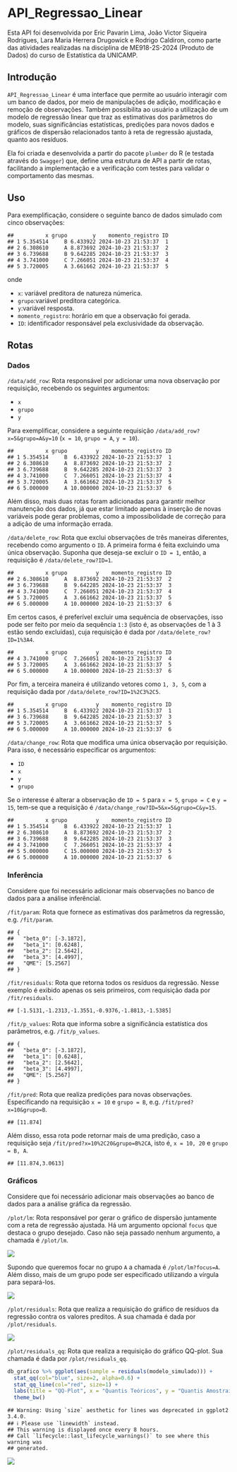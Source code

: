
# API_Regressao_Linear

Esta API foi desenvolvida por Eric Pavarin Lima, João Victor Siqueira
Rodrigues, Lara Maria Herrera Drugowick e Rodrigo Caldiron, como parte
das atividades realizadas na disciplina de ME918-2S-2024 (Produto de
Dados) do curso de Estatística da UNICAMP.

## Introdução

`API_Regressao_Linear` é uma interface que permite ao usuário interagir
com um banco de dados, por meio de manipulações de adição, modificação e
remoção de observações. Também possibilita ao usuário a utilização de um
modelo de regressão linear que traz as estimativas dos parâmetros do
modelo, suas significâncias estatísticas, predições para novos dados e
gráficos de dispersão relacionados tanto à reta de regressão ajustada,
quanto aos resíduos.

Ela foi criada e desenvolvida a partir do pacote `plumber` do R (e
testada através do `Swagger`) que, define uma estrutura de API a partir
de rotas, facilitando a implementação e a verificação com testes para
validar o comportamento das mesmas.

## Uso

Para exemplificação, considere o seguinte banco de dados simulado com
cinco observações:

    ##          x grupo        y    momento_registro ID
    ## 1 5.354514     B 6.433922 2024-10-23 21:53:37  1
    ## 2 6.308610     A 8.873692 2024-10-23 21:53:37  2
    ## 3 6.739688     B 9.642285 2024-10-23 21:53:37  3
    ## 4 3.741000     C 7.266051 2024-10-23 21:53:37  4
    ## 5 3.720005     A 3.661662 2024-10-23 21:53:37  5

onde

- `x`: variável preditora de natureza númerica.
- `grupo`:variável preditora categórica.
- `y`:variável resposta.
- `momento_registro`: horário em que a observação foi gerada.
- `ID`: identificador responsável pela exclusividade da observação.

## Rotas

### Dados

`/data/add_row`: Rota responsável por adicionar uma nova observação por
requisição, recebendo os seguintes argumentos:

- `x`
- `grupo`
- `y`

Para exemplificar, considere a seguinte requisição
`/data/add_row?x=5&grupo=A&y=10` (`x = 10`, `grupo = A`, `y = 10`).

    ##          x grupo         y    momento_registro ID
    ## 1 5.354514     B  6.433922 2024-10-23 21:53:37  1
    ## 2 6.308610     A  8.873692 2024-10-23 21:53:37  2
    ## 3 6.739688     B  9.642285 2024-10-23 21:53:37  3
    ## 4 3.741000     C  7.266051 2024-10-23 21:53:37  4
    ## 5 3.720005     A  3.661662 2024-10-23 21:53:37  5
    ## 6 5.000000     A 10.000000 2024-10-23 21:53:37  6

Além disso, mais duas rotas foram adicionadas para garantir melhor
manutenção dos dados, já que estar limitado apenas à inserção de novas
variáveis pode gerar problemas, como a impossibolidade de correção para
a adição de uma informação errada.

`/data/delete_row`: Rota que exclui observações de três maneiras
diferentes, recebendo como argumento o `ID`. A primeira forma é feita
excluindo uma única observação. Suponha que deseja-se excluir o
`ID = 1`, então, a requisição é `/data/delete_row?ID=1`.

    ##          x grupo         y    momento_registro ID
    ## 2 6.308610     A  8.873692 2024-10-23 21:53:37  2
    ## 3 6.739688     B  9.642285 2024-10-23 21:53:37  3
    ## 4 3.741000     C  7.266051 2024-10-23 21:53:37  4
    ## 5 3.720005     A  3.661662 2024-10-23 21:53:37  5
    ## 6 5.000000     A 10.000000 2024-10-23 21:53:37  6

Em certos casos, é preferível excluir uma sequência de observações, isso
pode ser feito por meio da sequência `1:3` (isto é, as observações de 1
à 3 estão sendo excluídas), cuja requisição é dada por
`/data/delete_row?ID=1%3A4`.

    ##          x grupo         y    momento_registro ID
    ## 4 3.741000     C  7.266051 2024-10-23 21:53:37  4
    ## 5 3.720005     A  3.661662 2024-10-23 21:53:37  5
    ## 6 5.000000     A 10.000000 2024-10-23 21:53:37  6

Por fim, a terceira maneira é utilizando vetores como `1, 3, 5`, com a
requisição dada por `/data/delete_row?ID=1%2C3%2C5`.

    ##          x grupo         y    momento_registro ID
    ## 1 5.354514     B  6.433922 2024-10-23 21:53:37  1
    ## 3 6.739688     B  9.642285 2024-10-23 21:53:37  3
    ## 5 3.720005     A  3.661662 2024-10-23 21:53:37  5
    ## 6 5.000000     A 10.000000 2024-10-23 21:53:37  6

`/data/change_row`: Rota que modifica uma única observação por
requisição. Para isso, é necessário especificar os argumentos:

- `ID`
- `x`
- `y`
- `grupo`

Se o interesse é alterar a observação de `ID = 5` para `x = 5`,
`grupo = C` e `y = 15`, tem-se que a requisição é
`/data/change_row?ID=5&x=5&grupo=C&y=15`.

    ##          x grupo         y    momento_registro ID
    ## 1 5.354514     B  6.433922 2024-10-23 21:53:37  1
    ## 2 6.308610     A  8.873692 2024-10-23 21:53:37  2
    ## 3 6.739688     B  9.642285 2024-10-23 21:53:37  3
    ## 4 3.741000     C  7.266051 2024-10-23 21:53:37  4
    ## 5 5.000000     C 15.000000 2024-10-23 21:53:37  5
    ## 6 5.000000     A 10.000000 2024-10-23 21:53:37  6

### Inferência

Considere que foi necessário adicionar mais observações no banco de
dados para a análise inferêncial.

`/fit/param`: Rota que fornece as estimativas dos parâmetros da
regressão, e.g. `/fit/param`.

    ## {
    ##   "beta_0": [-3.1872],
    ##   "beta_1": [0.6248],
    ##   "beta_2": [2.5642],
    ##   "beta_3": [4.4997],
    ##   "QME": [5.2567]
    ## }

`/fit/residuals`: Rota que retorna todos os resíduos da regressão. Nesse
exemplo é exibido apenas os seis primeiros, com requisição dada por
`/fit/residuals`.

    ## [-1.5131,-1.2313,-1.3551,-0.9376,-1.8813,-1.5385]

`/fit/p_values`: Rota que informa sobre a significância estatística dos
parâmetros, e.g. `/fit/p_values`.

    ## {
    ##   "beta_0": [-3.1872],
    ##   "beta_1": [0.6248],
    ##   "beta_2": [2.5642],
    ##   "beta_3": [4.4997],
    ##   "QME": [5.2567]
    ## }

`/fit/pred`: Rota que realiza predições para novas observações.
Especificando na requisição `x = 10` e `grupo = B`,
e.g. `/fit/pred?x=10&grupo=B`.

    ## [11.874]

Além disso, essa rota pode retornar mais de uma predição, caso a
requisição seja `/fit/pred?x=10%2C20&grupo=B%2CA`, isto é, `x = 10, 20`
e `grupo = B, A`.

    ## [11.874,3.0613]

### Gráficos

Considere que foi necessário adicionar mais observações ao banco de
dados para a análise gráfica da regressão.

`/plot/lm`: Rota responsável por gerar o gráfico de dispersão juntamente
com a reta de regressão ajustada. Há um argumento opcional `focus` que
destaca o grupo desejado. Caso não seja passado nenhum argumento, a
chamada é `/plot/lm`.

![](README_files/figure-gfm/unnamed-chunk-15-1.png)<!-- -->

Supondo que queremos focar no grupo `A` a chamada é `/plot/lm?focus=A`.
Além disso, mais de um grupo pode ser especificado utilizando a vírgula
para separá-los.

![](README_files/figure-gfm/unnamed-chunk-16-1.png)<!-- -->

`/plot/residuals`: Rota que realiza a requisição do gráfico de resíduos
da regressão contra os valores preditos. A sua chamada é dada por
`/plot/residuals`.

![](README_files/figure-gfm/unnamed-chunk-17-1.png)<!-- -->

`/plot/residuals_qq`: Rota que realiza a requisição do gráfico QQ-plot.
Sua chamada é dada por `/plot/residuals_qq`.

``` r
db_grafico %>% ggplot(aes(sample = residuals(modelo_simulado))) +
  stat_qq(col="blue", size=2, alpha=0.6) +
  stat_qq_line(col="red", size=1) +
  labs(title = "QQ-Plot", x = "Quantis Teóricos", y = "Quantis Amostrais") +
  theme_bw()
```

    ## Warning: Using `size` aesthetic for lines was deprecated in ggplot2 3.4.0.
    ## ℹ Please use `linewidth` instead.
    ## This warning is displayed once every 8 hours.
    ## Call `lifecycle::last_lifecycle_warnings()` to see where this warning was
    ## generated.

![](README_files/figure-gfm/unnamed-chunk-18-1.png)<!-- -->

